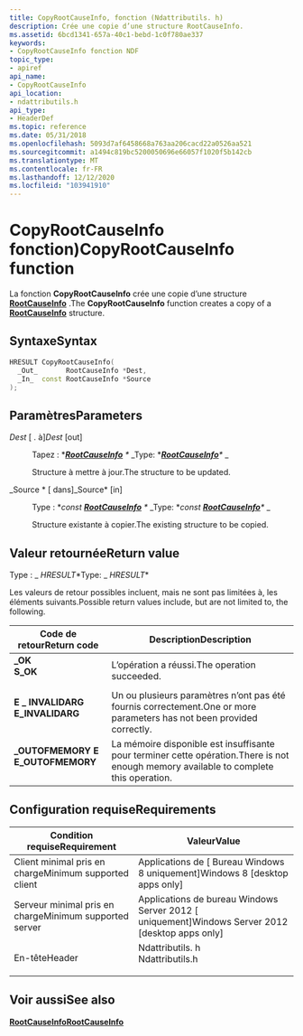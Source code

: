```yaml
---
title: CopyRootCauseInfo, fonction (Ndattributils. h)
description: Crée une copie d’une structure RootCauseInfo.
ms.assetid: 6bcd1341-657a-40c1-bebd-1c0f780ae337
keywords:
- CopyRootCauseInfo fonction NDF
topic_type:
- apiref
api_name:
- CopyRootCauseInfo
api_location:
- ndattributils.h
api_type:
- HeaderDef
ms.topic: reference
ms.date: 05/31/2018
ms.openlocfilehash: 5093d7af6458668a763aa206cacd22a0526aa521
ms.sourcegitcommit: a1494c819bc5200050696e66057f1020f5b142cb
ms.translationtype: MT
ms.contentlocale: fr-FR
ms.lasthandoff: 12/12/2020
ms.locfileid: "103941910"
---
```

# <a name="copyrootcauseinfo-function"></a><span data-ttu-id="3235c-104">CopyRootCauseInfo fonction)</span><span class="sxs-lookup"><span data-stu-id="3235c-104">CopyRootCauseInfo function</span></span>

<span data-ttu-id="3235c-105">La fonction **CopyRootCauseInfo** crée une copie d’une structure [**RootCauseInfo**](/windows/win32/api/ndattrib/ns-ndattrib-rootcauseinfo) .</span><span class="sxs-lookup"><span data-stu-id="3235c-105">The **CopyRootCauseInfo** function creates a copy of a [**RootCauseInfo**](/windows/win32/api/ndattrib/ns-ndattrib-rootcauseinfo) structure.</span></span>

## <a name="syntax"></a><span data-ttu-id="3235c-106">Syntaxe</span><span class="sxs-lookup"><span data-stu-id="3235c-106">Syntax</span></span>


```C++
HRESULT CopyRootCauseInfo(
  _Out_       RootCauseInfo *Dest,
  _In_  const RootCauseInfo *Source
);
```



## <a name="parameters"></a><span data-ttu-id="3235c-107">Paramètres</span><span class="sxs-lookup"><span data-stu-id="3235c-107">Parameters</span></span>

<dl> <dt>

<span data-ttu-id="3235c-108">*Dest* \[ . à\]</span><span class="sxs-lookup"><span data-stu-id="3235c-108">*Dest* \[out\]</span></span>
</dt> <dd>

<span data-ttu-id="3235c-109">Tapez : \**[**RootCauseInfo**](/windows/win32/api/ndattrib/ns-ndattrib-rootcauseinfo) \** _</span><span class="sxs-lookup"><span data-stu-id="3235c-109">Type: \**[**RootCauseInfo**](/windows/win32/api/ndattrib/ns-ndattrib-rootcauseinfo)\** _</span></span>

<span data-ttu-id="3235c-110">Structure à mettre à jour.</span><span class="sxs-lookup"><span data-stu-id="3235c-110">The structure to be updated.</span></span>

</dd> <dt>

<span data-ttu-id="3235c-111">_Source \* \[ dans\]</span><span class="sxs-lookup"><span data-stu-id="3235c-111">_Source\* \[in\]</span></span>
</dt> <dd>

<span data-ttu-id="3235c-112">Type : \**const [**RootCauseInfo**](/windows/win32/api/ndattrib/ns-ndattrib-rootcauseinfo) \** _</span><span class="sxs-lookup"><span data-stu-id="3235c-112">Type: \**const [**RootCauseInfo**](/windows/win32/api/ndattrib/ns-ndattrib-rootcauseinfo)\** _</span></span>

<span data-ttu-id="3235c-113">Structure existante à copier.</span><span class="sxs-lookup"><span data-stu-id="3235c-113">The existing structure to be copied.</span></span>

</dd> </dl>

## <a name="return-value"></a><span data-ttu-id="3235c-114">Valeur retournée</span><span class="sxs-lookup"><span data-stu-id="3235c-114">Return value</span></span>

<span data-ttu-id="3235c-115">Type : _ *HRESULT*\*</span><span class="sxs-lookup"><span data-stu-id="3235c-115">Type: _ *HRESULT*\*</span></span>

<span data-ttu-id="3235c-116">Les valeurs de retour possibles incluent, mais ne sont pas limitées à, les éléments suivants.</span><span class="sxs-lookup"><span data-stu-id="3235c-116">Possible return values include, but are not limited to, the following.</span></span>



| <span data-ttu-id="3235c-117">Code de retour</span><span class="sxs-lookup"><span data-stu-id="3235c-117">Return code</span></span>                                                                                   | <span data-ttu-id="3235c-118">Description</span><span class="sxs-lookup"><span data-stu-id="3235c-118">Description</span></span>                                                                 |
|-----------------------------------------------------------------------------------------------|-----------------------------------------------------------------------------|
| <dl> <span data-ttu-id="3235c-119"><dt>**\_OK**</dt></span><span class="sxs-lookup"><span data-stu-id="3235c-119"><dt>**S\_OK**</dt></span></span> </dl>          | <span data-ttu-id="3235c-120">L’opération a réussi.</span><span class="sxs-lookup"><span data-stu-id="3235c-120">The operation succeeded.</span></span><br/>                                         |
| <dl> <span data-ttu-id="3235c-121"><dt>**E \_ INVALIDARG**</dt></span><span class="sxs-lookup"><span data-stu-id="3235c-121"><dt>**E\_INVALIDARG**</dt></span></span> </dl>  | <span data-ttu-id="3235c-122">Un ou plusieurs paramètres n’ont pas été fournis correctement.</span><span class="sxs-lookup"><span data-stu-id="3235c-122">One or more parameters has not been provided correctly.</span></span><br/>          |
| <dl> <span data-ttu-id="3235c-123"><dt>**\_OUTOFMEMORY E**</dt></span><span class="sxs-lookup"><span data-stu-id="3235c-123"><dt>**E\_OUTOFMEMORY**</dt></span></span> </dl> | <span data-ttu-id="3235c-124">La mémoire disponible est insuffisante pour terminer cette opération.</span><span class="sxs-lookup"><span data-stu-id="3235c-124">There is not enough memory available to complete this operation.</span></span><br/> |



 

## <a name="requirements"></a><span data-ttu-id="3235c-125">Configuration requise</span><span class="sxs-lookup"><span data-stu-id="3235c-125">Requirements</span></span>



| <span data-ttu-id="3235c-126">Condition requise</span><span class="sxs-lookup"><span data-stu-id="3235c-126">Requirement</span></span> | <span data-ttu-id="3235c-127">Valeur</span><span class="sxs-lookup"><span data-stu-id="3235c-127">Value</span></span> |
|-------------------------------------|--------------------------------------------------------------------------------------------|
| <span data-ttu-id="3235c-128">Client minimal pris en charge</span><span class="sxs-lookup"><span data-stu-id="3235c-128">Minimum supported client</span></span><br/> | <span data-ttu-id="3235c-129">Applications de \[ Bureau Windows 8 uniquement\]</span><span class="sxs-lookup"><span data-stu-id="3235c-129">Windows 8 \[desktop apps only\]</span></span><br/>                                                 |
| <span data-ttu-id="3235c-130">Serveur minimal pris en charge</span><span class="sxs-lookup"><span data-stu-id="3235c-130">Minimum supported server</span></span><br/> | <span data-ttu-id="3235c-131">Applications de bureau Windows Server 2012 \[ uniquement\]</span><span class="sxs-lookup"><span data-stu-id="3235c-131">Windows Server 2012 \[desktop apps only\]</span></span><br/>                                       |
| <span data-ttu-id="3235c-132">En-tête</span><span class="sxs-lookup"><span data-stu-id="3235c-132">Header</span></span><br/>                   | <dl> <span data-ttu-id="3235c-133"><dt>Ndattributils. h</dt></span><span class="sxs-lookup"><span data-stu-id="3235c-133"><dt>Ndattributils.h</dt></span></span> </dl> |



## <a name="see-also"></a><span data-ttu-id="3235c-134">Voir aussi</span><span class="sxs-lookup"><span data-stu-id="3235c-134">See also</span></span>

<dl> <dt>

[<span data-ttu-id="3235c-135">**RootCauseInfo**</span><span class="sxs-lookup"><span data-stu-id="3235c-135">**RootCauseInfo**</span></span>](/windows/win32/api/ndattrib/ns-ndattrib-rootcauseinfo)
</dt> </dl>

 

 





